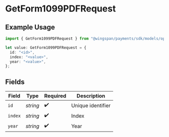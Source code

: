 # GetForm1099PDFRequest

## Example Usage

```typescript
import { GetForm1099PDFRequest } from "@wingspan/payments/sdk/models/operations";

let value: GetForm1099PDFRequest = {
  id: "<id>",
  index: "<value>",
  year: "<value>",
};
```

## Fields

| Field              | Type               | Required           | Description        |
| ------------------ | ------------------ | ------------------ | ------------------ |
| `id`               | *string*           | :heavy_check_mark: | Unique identifier  |
| `index`            | *string*           | :heavy_check_mark: | Index              |
| `year`             | *string*           | :heavy_check_mark: | Year               |